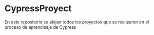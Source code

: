 # CypressProyect
En este repositorio se alojan todos los proyectos que se realizaron en el proceso de aprendisaje de Cypress 
